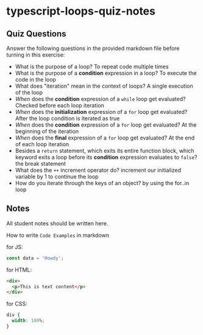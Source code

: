 # typescript-loops-quiz-notes

## Quiz Questions

Answer the following questions in the provided markdown file before turning in this exercise:

- What is the purpose of a loop?
  To repeat code multiple times
- What is the purpose of a **condition** expression in a loop?
  To execute the code in the loop
- What does "iteration" mean in the context of loops?
  A single execution of the loop
- _When_ does the **condition** expression of a `while` loop get evaluated?
  Checked before each loop iteration
- _When_ does the **initialization** expression of a `for` loop get evaluated?
  After the loop condition is iterated as true
- _When_ does the **condition** expression of a `for` loop get evaluated?
  At the beginning of the iteration
- _When_ does the **final** expression of a `for` loop get evaluated?
  At the end of each loop iteration
- Besides a `return` statement, which exits its entire function block, which keyword exits a loop before its **condition** expression evaluates to `false`?
  the break statement
- What does the `++` increment operator do?
  increment our initialized variable by 1 to continue the loop
- How do you iterate through the keys of an object?
  by using the for..in loop

## Notes

All student notes should be written here.

How to write `Code Examples` in markdown

for JS:

```javascript
const data = 'Howdy';
```

for HTML:

```html
<div>
  <p>This is text content</p>
</div>
```

for CSS:

```css
div {
  width: 100%;
}
```

